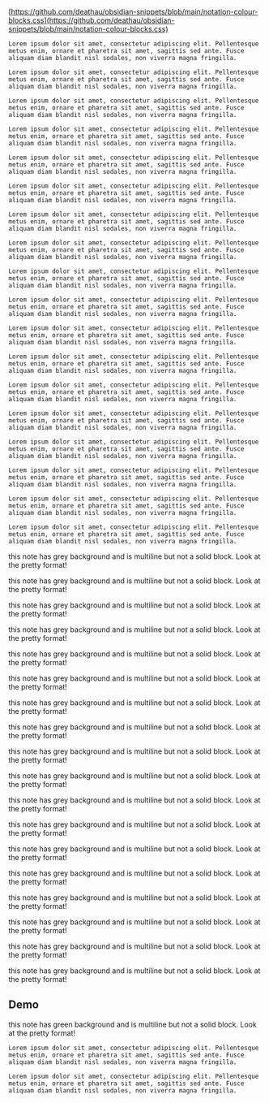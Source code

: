 [https://github.com/deathau/obsidian-snippets/blob/main/notation-colour-blocks.css](https://github.com/deathau/obsidian-snippets/blob/main/notation-colour-blocks.css)

```note-red
Lorem ipsum dolor sit amet, consectetur adipiscing elit. Pellentesque metus enim, ornare et pharetra sit amet, sagittis sed ante. Fusce aliquam diam blandit nisl sodales, non viverra magna fringilla. 
```
```note-orange
Lorem ipsum dolor sit amet, consectetur adipiscing elit. Pellentesque metus enim, ornare et pharetra sit amet, sagittis sed ante. Fusce aliquam diam blandit nisl sodales, non viverra magna fringilla. 
```
```note-yellow
Lorem ipsum dolor sit amet, consectetur adipiscing elit. Pellentesque metus enim, ornare et pharetra sit amet, sagittis sed ante. Fusce aliquam diam blandit nisl sodales, non viverra magna fringilla. 
```
```note-green
Lorem ipsum dolor sit amet, consectetur adipiscing elit. Pellentesque metus enim, ornare et pharetra sit amet, sagittis sed ante. Fusce aliquam diam blandit nisl sodales, non viverra magna fringilla. 
```
```note-blue
Lorem ipsum dolor sit amet, consectetur adipiscing elit. Pellentesque metus enim, ornare et pharetra sit amet, sagittis sed ante. Fusce aliquam diam blandit nisl sodales, non viverra magna fringilla. 
```
```note-purple
Lorem ipsum dolor sit amet, consectetur adipiscing elit. Pellentesque metus enim, ornare et pharetra sit amet, sagittis sed ante. Fusce aliquam diam blandit nisl sodales, non viverra magna fringilla. 
```
```note-pink
Lorem ipsum dolor sit amet, consectetur adipiscing elit. Pellentesque metus enim, ornare et pharetra sit amet, sagittis sed ante. Fusce aliquam diam blandit nisl sodales, non viverra magna fringilla. 
```
```note-brown
Lorem ipsum dolor sit amet, consectetur adipiscing elit. Pellentesque metus enim, ornare et pharetra sit amet, sagittis sed ante. Fusce aliquam diam blandit nisl sodales, non viverra magna fringilla. 
```
```note-gray
Lorem ipsum dolor sit amet, consectetur adipiscing elit. Pellentesque metus enim, ornare et pharetra sit amet, sagittis sed ante. Fusce aliquam diam blandit nisl sodales, non viverra magna fringilla. 
```

```note-red-background
Lorem ipsum dolor sit amet, consectetur adipiscing elit. Pellentesque metus enim, ornare et pharetra sit amet, sagittis sed ante. Fusce aliquam diam blandit nisl sodales, non viverra magna fringilla. 
```
```note-orange-background
Lorem ipsum dolor sit amet, consectetur adipiscing elit. Pellentesque metus enim, ornare et pharetra sit amet, sagittis sed ante. Fusce aliquam diam blandit nisl sodales, non viverra magna fringilla. 
```
```note-yellow-background
Lorem ipsum dolor sit amet, consectetur adipiscing elit. Pellentesque metus enim, ornare et pharetra sit amet, sagittis sed ante. Fusce aliquam diam blandit nisl sodales, non viverra magna fringilla. 
```
```note-green-background
Lorem ipsum dolor sit amet, consectetur adipiscing elit. Pellentesque metus enim, ornare et pharetra sit amet, sagittis sed ante. Fusce aliquam diam blandit nisl sodales, non viverra magna fringilla. 
```
```note-blue-background
Lorem ipsum dolor sit amet, consectetur adipiscing elit. Pellentesque metus enim, ornare et pharetra sit amet, sagittis sed ante. Fusce aliquam diam blandit nisl sodales, non viverra magna fringilla. 
```
```note-purple-background
Lorem ipsum dolor sit amet, consectetur adipiscing elit. Pellentesque metus enim, ornare et pharetra sit amet, sagittis sed ante. Fusce aliquam diam blandit nisl sodales, non viverra magna fringilla. 
```
```note-pink-background
Lorem ipsum dolor sit amet, consectetur adipiscing elit. Pellentesque metus enim, ornare et pharetra sit amet, sagittis sed ante. Fusce aliquam diam blandit nisl sodales, non viverra magna fringilla. 
```
```note-brown-background
Lorem ipsum dolor sit amet, consectetur adipiscing elit. Pellentesque metus enim, ornare et pharetra sit amet, sagittis sed ante. Fusce aliquam diam blandit nisl sodales, non viverra magna fringilla. 
```
```note-gray-background
Lorem ipsum dolor sit amet, consectetur adipiscing elit. Pellentesque metus enim, ornare et pharetra sit amet, sagittis sed ante. Fusce aliquam diam blandit nisl sodales, non viverra magna fringilla. 
```


<span class="red-bg"> this note has grey background
	and is multiline but not a solid block.
	Look at the pretty format! </span>

<span class="orange-bg"> this note has grey background
	and is multiline but not a solid block.
	Look at the pretty format! </span>

<span class="yellow-bg"> this note has grey background
	and is multiline but not a solid block.
	Look at the pretty format! </span>

<span class="green-bg"> this note has grey background
	and is multiline but not a solid block.
	Look at the pretty format! </span>

<span class="blue-bg"> this note has grey background
	and is multiline but not a solid block.
	Look at the pretty format! </span>

<span class="purple-bg"> this note has grey background
	and is multiline but not a solid block.
	Look at the pretty format! </span>

<span class="pink-bg"> this note has grey background
	and is multiline but not a solid block.
	Look at the pretty format! </span>

<span class="brown-bg"> this note has grey background
	and is multiline but not a solid block.
	Look at the pretty format! </span>

<span class="gray-bg"> this note has grey background
	and is multiline but not a solid block.
	Look at the pretty format! </span>
	
	
<span class="red"> this note has grey background
	and is multiline but not a solid block.
	Look at the pretty format! </span>

<span class="orange"> this note has grey background
	and is multiline but not a solid block.
	Look at the pretty format! </span>

<span class="yellow"> this note has grey background
	and is multiline but not a solid block.
	Look at the pretty format! </span>

<span class="green"> this note has grey background
	and is multiline but not a solid block.
	Look at the pretty format! </span>

<span class="blue"> this note has grey background
	and is multiline but not a solid block.
	Look at the pretty format! </span>

<span class="purple"> this note has grey background
	and is multiline but not a solid block.
	Look at the pretty format! </span>

<span class="pink"> this note has grey background
	and is multiline but not a solid block.
	Look at the pretty format! </span>

<span class="brown"> this note has grey background
	and is multiline but not a solid block.
	Look at the pretty format! </span>

<span class="gray"> this note has grey background
	and is multiline but not a solid block.
	Look at the pretty format! </span>
	
	
## Demo

<span class="green-bg"> this note has green background
	and is multiline but not a solid block.
	Look at the pretty format! </span>
	
```note-orange-background
Lorem ipsum dolor sit amet, consectetur adipiscing elit. Pellentesque metus enim, ornare et pharetra sit amet, sagittis sed ante. Fusce aliquam diam blandit nisl sodales, non viverra magna fringilla. 
```

```note-blue
Lorem ipsum dolor sit amet, consectetur adipiscing elit. Pellentesque metus enim, ornare et pharetra sit amet, sagittis sed ante. Fusce aliquam diam blandit nisl sodales, non viverra magna fringilla. 
```